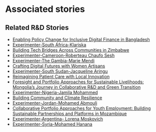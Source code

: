 # Associated stories

<!-- !!DO NOT REMOVE!! start autogenerated hyperlinks -->
## Related R&D Stories
- [Enabling Policy Change for Inclusive Digital Finance in Bangladesh](/stories/?doc=Explorers_BGD)
- [Experimenter-South Africa-Klariska](/stories/?doc=Experimenters_ZAF)
- [Building Tech Bridges Across Communities in Zimbabwe](/stories/?doc=Explorers_ZWE)
- [Experimenter-Cameroon-Roberteau Chaufo Sesh](/stories/?doc=Experimenters_CMR)
- [Experimenter-The Gambia-Marie Mendi](/stories/?doc=Experimenters_GMB)
- [Crafting Digital Futures with Women Artisans](/stories/?doc=Explorers_GHA)
- [Experimenter-South Sudan-Jacqueline Aringu](/stories/?doc=Experimenters_SSD)
- [Reimagining Patient Care with Local Innovation](/stories/?doc=Explorers_RWA)
- [Foresight and Portfolio Approaches for Sustainable Livelihoods: Mongolia’s Journey in Collaborative R&D and Green Transition](/stories/?doc=Explorers_MNG)
- [Experimenter-Nigeria-Jamila Mohammed](/stories/?doc=Experimenters_NGA)
- [Building Community and Climate Resilience](/stories/?doc=Explorers_IRQ)
- [Experimenter-Jordan-Mohamed Abmouli](/stories/?doc=Experimenters_JOR)
- [Collaborative Portfolio Approaches for Youth Employment: Building Sustainable Partnerships and Platforms in Mozambique](/stories/?doc=Explorers_MOZ)
- [Experimenter-Argentina- Lorena Moskovich](/stories/?doc=Experimenters_ARG)
- [Experimenter-Syria-Mohamed Hanana](/stories/?doc=Experimenters_SYR)
<!-- !!DO NOT REMOVE!! end autogenerated hyperlinks -->